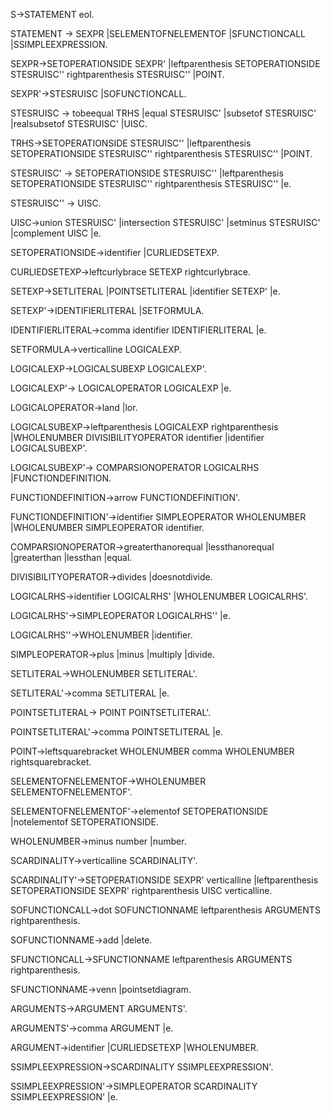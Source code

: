 S->STATEMENT eol.

STATEMENT -> SEXPR
|SELEMENTOFNELEMENTOF
|SFUNCTIONCALL
|SSIMPLEEXPRESSION.

SEXPR->SETOPERATIONSIDE SEXPR'
|leftparenthesis SETOPERATIONSIDE STESRUISC'' rightparenthesis STESRUISC''
|POINT.

SEXPR'->STESRUISC
|SOFUNCTIONCALL.

STESRUISC -> tobeequal TRHS
|equal STESRUISC'
|subsetof STESRUISC'
|realsubsetof STESRUISC'
|UISC.

TRHS->SETOPERATIONSIDE STESRUISC''
|leftparenthesis SETOPERATIONSIDE STESRUISC'' rightparenthesis STESRUISC''
|POINT.

STESRUISC' -> SETOPERATIONSIDE STESRUISC''
|leftparenthesis SETOPERATIONSIDE STESRUISC'' rightparenthesis STESRUISC''
|e.

STESRUISC'' -> UISC.

UISC->union STESRUISC'
|intersection STESRUISC'
|setminus STESRUISC'
|complement UISC
|e.

SETOPERATIONSIDE->identifier
|CURLIEDSETEXP.

CURLIEDSETEXP->leftcurlybrace SETEXP rightcurlybrace.

SETEXP->SETLITERAL
|POINTSETLITERAL
|identifier SETEXP'
|e.

SETEXP'->IDENTIFIERLITERAL
|SETFORMULA.

IDENTIFIERLITERAL->comma identifier IDENTIFIERLITERAL
|e.

SETFORMULA->verticalline  LOGICALEXP.

LOGICALEXP->LOGICALSUBEXP LOGICALEXP'.

LOGICALEXP'-> LOGICALOPERATOR LOGICALEXP
|e.

LOGICALOPERATOR->land
|lor.

LOGICALSUBEXP->leftparenthesis LOGICALEXP rightparenthesis
|WHOLENUMBER DIVISIBILITYOPERATOR identifier
|identifier LOGICALSUBEXP'. 

LOGICALSUBEXP'-> COMPARSIONOPERATOR LOGICALRHS
|FUNCTIONDEFINITION.

FUNCTIONDEFINITION->arrow FUNCTIONDEFINITION'.

FUNCTIONDEFINITION'->identifier SIMPLEOPERATOR WHOLENUMBER
|WHOLENUMBER SIMPLEOPERATOR identifier.

COMPARSIONOPERATOR->greaterthanorequal
|lessthanorequal
|greaterthan
|lessthan
|equal.

DIVISIBILITYOPERATOR->divides
|doesnotdivide.

LOGICALRHS->identifier LOGICALRHS'
|WHOLENUMBER LOGICALRHS'.

LOGICALRHS'->SIMPLEOPERATOR LOGICALRHS''
|e.

LOGICALRHS''->WHOLENUMBER
|identifier.

SIMPLEOPERATOR->plus
|minus
|multiply
|divide. 

SETLITERAL->WHOLENUMBER SETLITERAL'.

SETLITERAL'->comma SETLITERAL
|e.

POINTSETLITERAL-> POINT POINTSETLITERAL'.

POINTSETLITERAL'->comma POINTSETLITERAL
|e.

POINT->leftsquarebracket WHOLENUMBER comma WHOLENUMBER rightsquarebracket.

SELEMENTOFNELEMENTOF->WHOLENUMBER SELEMENTOFNELEMENTOF'.

SELEMENTOFNELEMENTOF'->elementof SETOPERATIONSIDE
|notelementof SETOPERATIONSIDE.

WHOLENUMBER->minus number
|number.

SCARDINALITY->verticalline SCARDINALITY'.

SCARDINALITY'->SETOPERATIONSIDE SEXPR' verticalline
|leftparenthesis SETOPERATIONSIDE SEXPR' rightparenthesis UISC verticalline.

SOFUNCTIONCALL->dot SOFUNCTIONNAME leftparenthesis ARGUMENTS  rightparenthesis.

SOFUNCTIONNAME->add
|delete.

SFUNCTIONCALL->SFUNCTIONNAME leftparenthesis ARGUMENTS rightparenthesis.


SFUNCTIONNAME->venn
|pointsetdiagram.


ARGUMENTS->ARGUMENT ARGUMENTS'.

ARGUMENTS'->comma ARGUMENT
|e.


ARGUMENT->identifier
|CURLIEDSETEXP
|WHOLENUMBER.

SSIMPLEEXPRESSION->SCARDINALITY SSIMPLEEXPRESSION'.

SSIMPLEEXPRESSION'->SIMPLEOPERATOR SCARDINALITY SSIMPLEEXPRESSION'
|e.